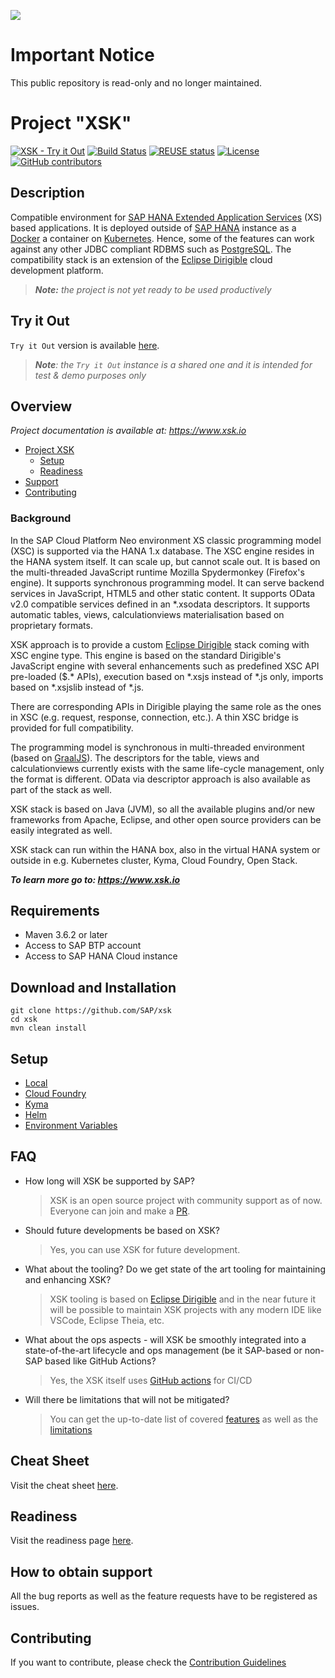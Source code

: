 
![](https://img.shields.io/badge/STATUS-NOT%20CURRENTLY%20MAINTAINED-red.svg?longCache=true&style=flat)

# Important Notice
This public repository is read-only and no longer maintained.


# Project "XSK"

[![XSK - Try it Out](https://img.shields.io/badge/XSK-Try%20it%20Out-white.svg)](https://trial.apps.xsk.io)
[![Build Status](https://github.com/sap/xsk/workflows/Build/badge.svg)](https://github.com/sap/xsk/actions?query=workflow%3ABuild)
[![REUSE status](https://api.reuse.software/badge/github.com/SAP/xsk)](https://api.reuse.software/info/github.com/SAP/xsk)
[![License](https://img.shields.io/badge/License-Apache%202.0-blue.svg)](https://opensource.org/licenses/Apache-2.0)
[![GitHub contributors](https://img.shields.io/github/contributors/sap/xsk.svg)](https://github.com/sap/xsk/graphs/contributors)


## Description

Compatible environment for [SAP HANA Extended Application Services](https://help.sap.com/viewer/52715f71adba4aaeb480d946c742d1f6/2.0.03/en-US/a6c0749255d84a81a154a7fc87dd33ce.html) (XS) based applications. It is deployed outside of [SAP HANA](https://www.sap.com/products/hana.html?btp=991d50bf-fa15-4979-ac4b-b280b0eb951f) instance as a [Docker](https://www.docker.com/) a container on [Kubernetes](https://kubernetes.io/). Hence, some of the features can work against any other JDBC compliant RDBMS such as [PostgreSQL](https://www.postgresql.org/). The compatibility stack is an extension of the [Eclipse Dirigible](https://github.com/eclipse/dirigible) cloud development platform.

> _**Note:** the project is not yet ready to be used productively_


## Try it Out

`Try it Out` version is available [here](https://trial.apps.xsk.io).

> _**Note**: the `Try it Out` instance is a shared one and it is intended for test & demo purposes only_

## Overview

_Project documentation is available at: https://www.xsk.io_

- [Project XSK](#background)
  - [Setup](#setup)
  - [Readiness](#readiness)
- [Support](#how-to-obtain-support)
- [Contributing](#contributing)


### Background

In the SAP Cloud Platform Neo environment XS classic programming model (XSC) is supported via the HANA 1.x database. The XSC engine resides in the HANA system itself. It can scale up, but cannot scale out. It is based on the multi-threaded JavaScript runtime Mozilla Spydermonkey (Firefox's engine). It supports synchronous programming model. It can serve backend services in JavaScript, HTML5 and other static content. It supports OData v2.0 compatible services defined in an \*.xsodata descriptors. It supports automatic tables, views, calculationviews materialisation based on proprietary formats.

XSK approach is to provide a custom [Eclipse Dirigible](https://www.dirigible.io/) stack coming with XSC engine type. This engine is based on the standard Dirigible's JavaScript engine with several enhancements such as predefined XSC API pre-loaded ($.* APIs), execution based on \*.xsjs instead of \*.js only, imports based on \*.xsjslib instead of \*.js.

There are corresponding APIs in Dirigible playing the same role as the ones in XSC (e.g. request, response, connection, etc.). A thin XSC bridge is provided for full compatibility.

The programming model is synchronous in multi-threaded environment (based on [GraalJS](https://github.com/graalvm/graaljs)). The descriptors for the table, views and calculationviews currently exists with the same life-cycle management, only the format is different. OData via descriptor approach is also available as part of the stack as well.

XSK stack is based on Java (JVM), so all the available plugins and/or new frameworks from Apache, Eclipse, and other open source providers can be easily integrated as well.

XSK stack can run within the HANA box, also in the virtual HANA system or outside in e.g. Kubernetes cluster, Kyma, Cloud Foundry, Open Stack.

_**To learn more go to: https://www.xsk.io**_

## Requirements

- Maven 3.6.2 or later
- Access to SAP BTP account
- Access to SAP HANA Cloud instance

## Download and Installation

```
git clone https://github.com/SAP/xsk
cd xsk
mvn clean install
```

## Setup

- [Local](https://www.xsk.io/setup/)
- [Cloud Foundry](https://www.xsk.io/setup/cloud-foundry/)
- [Kyma](https://www.xsk.io/setup/kyma/)
- [Helm](https://www.xsk.io/setup/helm/)
- [Environment Variables](https://www.xsk.io/setup/environment-variables/)

## FAQ

- How long will XSK be supported by SAP?

  > XSK is an open source project with community support as of now. Everyone can join and make a [PR](CONTRIBUTING.md).

- Should future developments be based on XSK?

  > Yes, you can use XSK for future development.

- What about the tooling? Do we get state of the art tooling for maintaining and enhancing XSK?

  > XSK tooling is based on [Eclipse Dirigible](https://www.dirigible.io/) and in the near future it will be possible to maintain XSK projects with any modern IDE like VSCode, Eclipse Theia, etc.

- What about the ops aspects - will XSK be smoothly integrated into a state-of-the-art lifecycle and ops management (be it SAP-based or non-SAP based like GitHub Actions?

  > Yes, the XSK itself uses [GitHub actions](https://github.com/SAP/xsk/actions) for CI/CD

- Will there be limitations that will not be mitigated?

  > You can get the up-to-date list of covered [features](https://github.com/SAP/xsk/wiki/Readiness) as well as the [limitations](https://github.com/SAP/xsk/wiki/Limitations)

## Cheat Sheet

Visit the cheat sheet [here](https://github.com/SAP/xsk/wiki/Cheat-Sheet).

## Readiness

Visit the readiness page [here](https://github.com/SAP/xsk/wiki/Readiness).

## How to obtain support

All the bug reports as well as the feature requests have to be registered as issues.

## Contributing

If you want to contribute, please check the [Contribution Guidelines](CONTRIBUTING.md)


